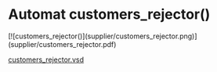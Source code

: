 # Automat customers_rejector()


<div class=automatpng markdown="1">
[![customers_rejector()](supplier/customers_rejector.png)](supplier/customers_rejector.pdf)
</div>

[customers_rejector.vsd](supplier/customers_rejector.vsd)

